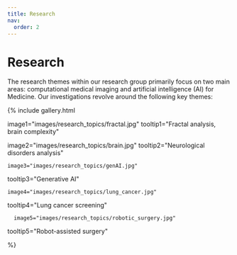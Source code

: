 ```yaml
---
title: Research
nav:
  order: 2
---
```


# <i class="fas research"></i>Research

The research themes within our research group primarily focus on two main areas: computational medical imaging and artificial intelligence (AI) for Medicine. Our investigations revolve around the following key themes:

{%
  include gallery.html

  image1="images/research_topics/fractal.jpg"
  tooltip1="Fractal analysis, brain complexity"

  image2="images/research_topics/brain.jpg"
  tooltip2="Neurological disorders analysis"
  
    image3="images/research_topics/genAI.jpg"
  tooltip3="Generative AI"
  
    image4="images/research_topics/lung_cancer.jpg"
  tooltip4="Lung cancer screening"
  
      image5="images/research_topics/robotic_surgery.jpg"
  tooltip5="Robot-assisted surgery"

  

%}
